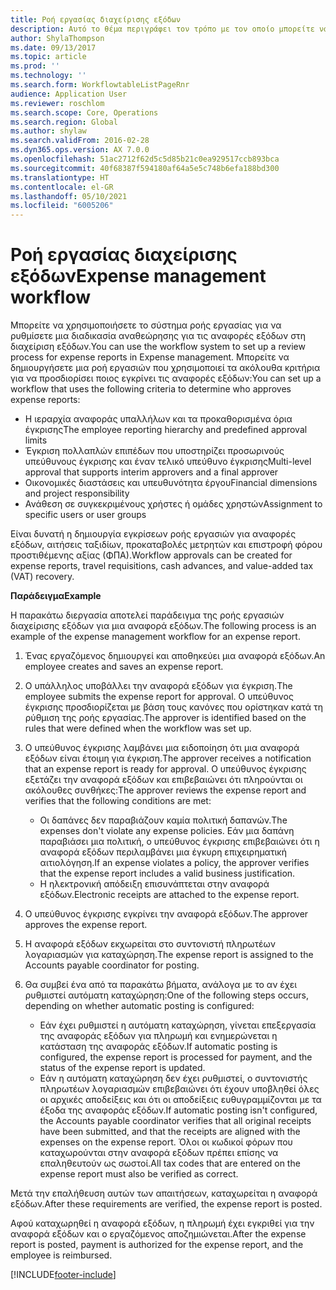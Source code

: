 ```yaml
---
title: Ροή εργασίας διαχείρισης εξόδων
description: Αυτό το θέμα περιγράφει τον τρόπο με τον οποίο μπορείτε να χρησιμοποιήσετε το σύστημα ροής εργασίας στο Microsoft Dynamics 365 Finance, για να ρυθμίσετε μια διαδικασία αναθεώρησης για τις αναφορές εξόδων στη διαχείριση εξόδων.
author: ShylaThompson
ms.date: 09/13/2017
ms.topic: article
ms.prod: ''
ms.technology: ''
ms.search.form: WorkflowtableListPageRnr
audience: Application User
ms.reviewer: roschlom
ms.search.scope: Core, Operations
ms.search.region: Global
ms.author: shylaw
ms.search.validFrom: 2016-02-28
ms.dyn365.ops.version: AX 7.0.0
ms.openlocfilehash: 51ac2712f62d5c5d85b21c0ea929517ccb893bca
ms.sourcegitcommit: 40f68387f594180af64a5e5c748b6efa188bd300
ms.translationtype: HT
ms.contentlocale: el-GR
ms.lasthandoff: 05/10/2021
ms.locfileid: "6005206"
---
```

# <a name="expense-management-workflow"></a><span data-ttu-id="af183-103">Ροή εργασίας διαχείρισης εξόδων</span><span class="sxs-lookup"><span data-stu-id="af183-103">Expense management workflow</span></span>

<span data-ttu-id="af183-104">Μπορείτε να χρησιμοποιήσετε το σύστημα ροής εργασίας για να ρυθμίσετε μια διαδικασία αναθεώρησης για τις αναφορές εξόδων στη διαχείριση εξόδων.</span><span class="sxs-lookup"><span data-stu-id="af183-104">You can use the workflow system to set up a review process for expense reports in Expense management.</span></span> <span data-ttu-id="af183-105">Μπορείτε να δημιουργήσετε μια ροή εργασιών που χρησιμοποιεί τα ακόλουθα κριτήρια για να προσδιορίσει ποιος εγκρίνει τις αναφορές εξόδων:</span><span class="sxs-lookup"><span data-stu-id="af183-105">You can set up a workflow that uses the following criteria to determine who approves expense reports:</span></span>

- <span data-ttu-id="af183-106">Η ιεραρχία αναφοράς υπαλλήλων και τα προκαθορισμένα όρια έγκρισης</span><span class="sxs-lookup"><span data-stu-id="af183-106">The employee reporting hierarchy and predefined approval limits</span></span>
- <span data-ttu-id="af183-107">Έγκριση πολλαπλών επιπέδων που υποστηρίζει προσωρινούς υπεύθυνους έγκρισης και έναν τελικό υπεύθυνο έγκρισης</span><span class="sxs-lookup"><span data-stu-id="af183-107">Multi-level approval that supports interim approvers and a final approver</span></span>
- <span data-ttu-id="af183-108">Οικονομικές διαστάσεις και υπευθυνότητα έργου</span><span class="sxs-lookup"><span data-stu-id="af183-108">Financial dimensions and project responsibility</span></span>
- <span data-ttu-id="af183-109">Ανάθεση σε συγκεκριμένους χρήστες ή ομάδες χρηστών</span><span class="sxs-lookup"><span data-stu-id="af183-109">Assignment to specific users or user groups</span></span>

<span data-ttu-id="af183-110">Είναι δυνατή η δημιουργία εγκρίσεων ροής εργασιών για αναφορές εξόδων, αιτήσεις ταξιδίων, προκαταβολές μετρητών και επιστροφή φόρου προστιθέμενης αξίας (ΦΠΑ).</span><span class="sxs-lookup"><span data-stu-id="af183-110">Workflow approvals can be created for expense reports, travel requisitions, cash advances, and value-added tax (VAT) recovery.</span></span>

<span data-ttu-id="af183-111">**Παράδειγμα**</span><span class="sxs-lookup"><span data-stu-id="af183-111">**Example**</span></span>

<span data-ttu-id="af183-112">Η παρακάτω διεργασία αποτελεί παράδειγμα της ροής εργασιών διαχείρισης εξόδων για μια αναφορά εξόδων.</span><span class="sxs-lookup"><span data-stu-id="af183-112">The following process is an example of the expense management workflow for an expense report.</span></span>

1. <span data-ttu-id="af183-113">Ένας εργαζόμενος δημιουργεί και αποθηκεύει μια αναφορά εξόδων.</span><span class="sxs-lookup"><span data-stu-id="af183-113">An employee creates and saves an expense report.</span></span>
2. <span data-ttu-id="af183-114">Ο υπάλληλος υποβάλλει την αναφορά εξόδων για έγκριση.</span><span class="sxs-lookup"><span data-stu-id="af183-114">The employee submits the expense report for approval.</span></span> <span data-ttu-id="af183-115">Ο υπεύθυνος έγκρισης προσδιορίζεται με βάση τους κανόνες που ορίστηκαν κατά τη ρύθμιση της ροής εργασίας.</span><span class="sxs-lookup"><span data-stu-id="af183-115">The approver is identified based on the rules that were defined when the workflow was set up.</span></span>
3. <span data-ttu-id="af183-116">Ο υπεύθυνος έγκρισης λαμβάνει μια ειδοποίηση ότι μια αναφορά εξόδων είναι έτοιμη για έγκριση.</span><span class="sxs-lookup"><span data-stu-id="af183-116">The approver receives a notification that an expense report is ready for approval.</span></span> <span data-ttu-id="af183-117">Ο υπεύθυνος έγκρισης εξετάζει την αναφορά εξόδων και επιβεβαιώνει ότι πληρούνται οι ακόλουθες συνθήκες:</span><span class="sxs-lookup"><span data-stu-id="af183-117">The approver reviews the expense report and verifies that the following conditions are met:</span></span>

    - <span data-ttu-id="af183-118">Οι δαπάνες δεν παραβιάζουν καμία πολιτική δαπανών.</span><span class="sxs-lookup"><span data-stu-id="af183-118">The expenses don't violate any expense policies.</span></span> <span data-ttu-id="af183-119">Εάν μια δαπάνη παραβιάσει μια πολιτική, ο υπεύθυνος έγκρισης επιβεβαιώνει ότι η αναφορά εξόδων περιλαμβάνει μια έγκυρη επιχειρηματική αιτιολόγηση.</span><span class="sxs-lookup"><span data-stu-id="af183-119">If an expense violates a policy, the approver verifies that the expense report includes a valid business justification.</span></span>
    - <span data-ttu-id="af183-120">Η ηλεκτρονική απόδειξη επισυνάπτεται στην αναφορά εξόδων.</span><span class="sxs-lookup"><span data-stu-id="af183-120">Electronic receipts are attached to the expense report.</span></span>

4. <span data-ttu-id="af183-121">Ο υπεύθυνος έγκρισης εγκρίνει την αναφορά εξόδων.</span><span class="sxs-lookup"><span data-stu-id="af183-121">The approver approves the expense report.</span></span>
5. <span data-ttu-id="af183-122">Η αναφορά εξόδων εκχωρείται στο συντονιστή πληρωτέων λογαριασμών για καταχώρηση.</span><span class="sxs-lookup"><span data-stu-id="af183-122">The expense report is assigned to the Accounts payable coordinator for posting.</span></span>
6. <span data-ttu-id="af183-123">Θα συμβεί ένα από τα παρακάτω βήματα, ανάλογα με το αν έχει ρυθμιστεί αυτόματη καταχώρηση:</span><span class="sxs-lookup"><span data-stu-id="af183-123">One of the following steps occurs, depending on whether automatic posting is configured:</span></span>

    - <span data-ttu-id="af183-124">Εάν έχει ρυθμιστεί η αυτόματη καταχώρηση, γίνεται επεξεργασία της αναφοράς εξόδων για πληρωμή και ενημερώνεται η κατάσταση της αναφοράς εξόδων.</span><span class="sxs-lookup"><span data-stu-id="af183-124">If automatic posting is configured, the expense report is processed for payment, and the status of the expense report is updated.</span></span>
    - <span data-ttu-id="af183-125">Εάν η αυτόματη καταχώρηση δεν έχει ρυθμιστεί, ο συντονιστής πληρωτέων λογαριασμών επιβεβαιώνει ότι έχουν υποβληθεί όλες οι αρχικές αποδείξεις και ότι οι αποδείξεις ευθυγραμμίζονται με τα έξοδα της αναφοράς εξόδων.</span><span class="sxs-lookup"><span data-stu-id="af183-125">If automatic posting isn't configured, the Accounts payable coordinator verifies that all original receipts have been submitted, and that the receipts are aligned with the expenses on the expense report.</span></span> <span data-ttu-id="af183-126">Όλοι οι κωδικοί φόρων που καταχωρούνται στην αναφορά εξόδων πρέπει επίσης να επαληθευτούν ως σωστοί.</span><span class="sxs-lookup"><span data-stu-id="af183-126">All tax codes that are entered on the expense report must also be verified as correct.</span></span>

<span data-ttu-id="af183-127">Μετά την επαλήθευση αυτών των απαιτήσεων, καταχωρείται η αναφορά εξόδων.</span><span class="sxs-lookup"><span data-stu-id="af183-127">After these requirements are verified, the expense report is posted.</span></span>

<span data-ttu-id="af183-128">Αφού καταχωρηθεί η αναφορά εξόδων, η πληρωμή έχει εγκριθεί για την αναφορά εξόδων και ο εργαζόμενος αποζημιώνεται.</span><span class="sxs-lookup"><span data-stu-id="af183-128">After the expense report is posted, payment is authorized for the expense report, and the employee is reimbursed.</span></span>


[!INCLUDE[footer-include](../includes/footer-banner.md)]